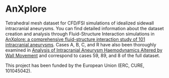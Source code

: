 # AnXplore
Tetrahedral mesh dataset for CFD/FSI simulations of idealized sidewall intracranial aneurysms.
You can find detailed information about the dataset creation and analysis through Fluid-Structure Interaction simulations in [AnXplore: a comprehensive fluid-structure interaction study of 101 intracranial aneurysms](https://www.frontiersin.org/journals/bioengineering-and-biotechnology/articles/10.3389/fbioe.2024.1433811/full?utm_source=Email_to_authors_&utm_medium=Email&utm_content=T1_11.5e1_author&utm_campaign=Email_publication&field&journalName=Frontiers_in_Bioengineering_and_Biotechnology&id=1433811).
Cases A, B, C, and R have also been thoroughly examined in [Analysis of Intracranial Aneurysm Haemodynamics Altered by Wall Movement](https://www.mdpi.com/2306-5354/11/3/269) and correspond to cases 59, 89, and 8 of the full dataset.

This project has been funded by the European Union (ERC, CURE, 101045042).
